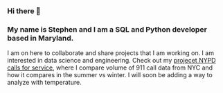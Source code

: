 ### Hi there 👋
### My name is Stephen and I am a SQL and Python developer based in Maryland. 
I am on here to collaborate and share projects that I am working on. I am interested in data science and engineering. Check out my [projecet NYPD calls for service](https://github.com/kentstephen/nypd_calls_for_service), where I compare volume of 911 call data from NYC and how it compares in the summer vs winter. I will soon be adding a way to analyze with temperature.
